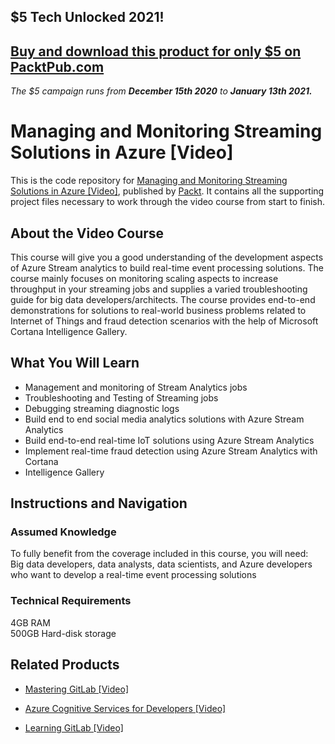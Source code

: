 ## $5 Tech Unlocked 2021!
[Buy and download this product for only $5 on PacktPub.com](https://www.packtpub.com/)
-----
*The $5 campaign         runs from __December 15th 2020__ to __January 13th 2021.__*

# Managing and Monitoring Streaming Solutions in Azure [Video]
This is the code repository for [Managing and Monitoring Streaming Solutions in Azure [Video]](https://www.packtpub.com/big-data-and-business-intelligence/managing-and-monitoring-streaming-solutions-azure-video?utm_source=github&utm_medium=repository&utm_campaign=9781788470339), published by [Packt](https://www.packtpub.com/?utm_source=github). It contains all the supporting project files necessary to work through the video course from start to finish.
## About the Video Course
This course will give you a good understanding of the development aspects of Azure Stream analytics to build real-time event processing solutions. The course mainly focuses on monitoring scaling aspects to increase throughput in your streaming jobs and supplies a varied troubleshooting guide for big data developers/architects. The course provides end-to-end demonstrations for solutions to real-world business problems related to Internet of Things and fraud detection scenarios with the help of Microsoft Cortana Intelligence Gallery.

<H2>What You Will Learn</H2>
<DIV class=book-info-will-learn-text>
<UL>
<LI>Management and monitoring of Stream Analytics jobs 
<LI>Troubleshooting and Testing of Streaming jobs 
<LI>Debugging streaming diagnostic logs 
<LI>Build end to end social media analytics solutions with Azure Stream Analytics 
<LI>Build end-to-end real-time IoT solutions using Azure Stream Analytics 
<LI>Implement real-time fraud detection using Azure Stream Analytics with Cortana 
<LI>Intelligence Gallery </LI></UL></DIV>

## Instructions and Navigation
### Assumed Knowledge
To fully benefit from the coverage included in this course, you will need:<br/>
Big data developers, data analysts, data scientists, and Azure developers who want to develop a real-time event processing solutions
### Technical Requirements

4GB RAM<br/>
500GB Hard-disk storage


## Related Products
* [Mastering GitLab [Video]](https://www.packtpub.com/networking-and-servers/mastering-gitlab-video?utm_source=github&utm_medium=repository&utm_campaign=9781789537642)

* [Azure Cognitive Services for Developers [Video]](https://www.packtpub.com/application-development/azure-cognitive-services-developers-video?utm_source=github&utm_medium=repository&utm_campaign=9781838552565)

* [Learning GitLab [Video]](https://www.packtpub.com/application-development/learning-gitlab-video?utm_source=github&utm_medium=repository&utm_campaign=9781789809169)

